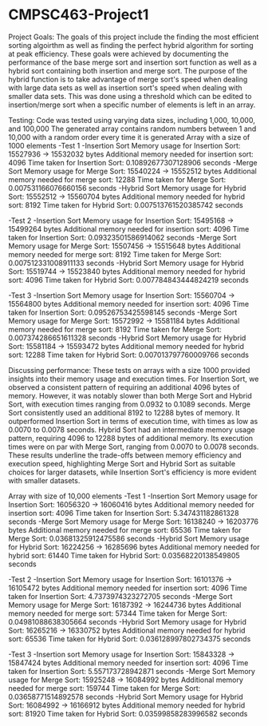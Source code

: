 # CMPSC463-Project1

Project Goals:
The goals of this project include the finding the most efficient sorting algoirthm as well as finding the perfect hybrid algorithm for sorting at peak efficiency. These goals were achieved by documenting the performance of the base merge sort and insertion sort function as well as a hybrid sort containing both insertion and merge sort. The purpose of the hybrid function is to take advantage of merge sort's speed when dealing with large data sets as well as insertion sort's speed when dealing with smaller data sets. This was done using a threshold which can be edited to insertion/merge sort when a specific number of elements is left in an array. 

Testing:
 Code was tested using varying data sizes, including 1,000, 10,000, and 100,000
 The generated array contains random numbers between 1 and 10,000 with a random order every time it is generated
Array with a size of 1000 elements
  -Test 1
  -Insertion Sort
    Memory usage for Insertion Sort: 15527936 -> 15532032 bytes
    Additional memory needed for insertion sort:  4096
    Time taken for Insertion Sort: 0.10892677307128906 seconds
  -Merge Sort
    Memory usage for Merge Sort: 15540224 -> 15552512 bytes
    Additional memory needed for merge sort:  12288
    Time taken for Merge Sort: 0.007531166076660156 seconds
  -Hybrid Sort
    Memory usage for Hybrid Sort: 15552512 -> 15560704 bytes
    Additional memory needed for hybrid sort:  8192
    Time taken for Hybrid Sort: 0.007513761520385742 seconds
  
  -Test 2
  -Insertion Sort
    Memory usage for Insertion Sort: 15495168 -> 15499264 bytes
    Additional memory needed for insertion sort:  4096
    Time taken for Insertion Sort: 0.09323501586914062 seconds
  -Merge Sort
    Memory usage for Merge Sort: 15507456 -> 15515648 bytes
    Additional memory needed for merge sort:  8192
    Time taken for Merge Sort: 0.007512331008911133 seconds
  -Hybrid Sort
    Memory usage for Hybrid Sort: 15519744 -> 15523840 bytes
    Additional memory needed for hybrid sort:  4096
    Time taken for Hybrid Sort: 0.007784843444824219 seconds

  -Test 3
  -Insertion Sort
     Memory usage for Insertion Sort: 15560704 -> 15564800 bytes
    Additional memory needed for insertion sort:  4096
    Time taken for Insertion Sort: 0.09526753425598145 seconds
  -Merge Sort
    Memory usage for Merge Sort: 15572992 -> 15581184 bytes
    Additional memory needed for merge sort:  8192
    Time taken for Merge Sort: 0.007374286651611328 seconds
  -Hybrid Sort
    Memory usage for Hybrid Sort: 15581184 -> 15593472 bytes
    Additional memory needed for hybrid sort:  12288
    Time taken for Hybrid Sort: 0.007013797760009766 seconds

Discussing performance: 
These tests on arrays with a size 1000 provided insights into their memory usage and execution times. For Insertion Sort, we observed a consistent pattern of requiring an additional 4096 bytes of memory. However, it was notably slower than both Merge Sort and Hybrid Sort, with execution times ranging from 0.0932 to 0.1089 seconds. Merge Sort consistently used an additional 8192 to 12288 bytes of memory. It outperformed Insertion Sort in terms of execution time, with times as low as 0.0070 to 0.0078 seconds. Hybrid Sort had an intermediate memory usage pattern, requiring 4096 to 12288 bytes of additional memory. Its execution times were on par with Merge Sort, ranging from 0.0070 to 0.0078 seconds. These results underline the trade-offs between memory efficiency and execution speed, highlighting Merge Sort and Hybrid Sort as suitable choices for larger datasets, while Insertion Sort's efficiency is more evident with smaller datasets.

Array with size of 10,000 elements
  -Test 1
  -Insertion Sort
    Memory usage for Insertion Sort: 16056320 -> 16060416 bytes
    Additional memory needed for insertion sort:  4096
    Time taken for Insertion Sort: 5.347431182861328 seconds
  -Merge Sort
    Memory usage for Merge Sort: 16138240 -> 16203776 bytes
    Additional memory needed for merge sort:  65536
    Time taken for Merge Sort: 0.03681325912475586 seconds
  -Hybrid Sort
    Memory usage for Hybrid Sort: 16224256 -> 16285696 bytes
    Additional memory needed for hybrid sort:  61440
    Time taken for Hybrid Sort: 0.03568220138549805 seconds
    
  -Test 2
  -Insertion Sort
    Memory usage for Insertion Sort: 16101376 -> 16105472 bytes
    Additional memory needed for insertion sort:  4096
    Time taken for Insertion Sort: 4.7373974323272705 seconds
  -Merge Sort
    Memory usage for Merge Sort: 16187392 -> 16244736 bytes
    Additional memory needed for merge sort:  57344
    Time taken for Merge Sort: 0.04981088638305664 seconds
  -Hybrid Sort
    Memory usage for Hybrid Sort: 16265216 -> 16330752 bytes
    Additional memory needed for hybrid sort:  65536
    Time taken for Hybrid Sort: 0.036128997802734375 seconds

  -Test 3
  -Insertion sort
    Memory usage for Insertion Sort: 15843328 -> 15847424 bytes
    Additional memory needed for insertion sort:  4096
    Time taken for Insertion Sort: 5.557173728942871 seconds
  -Merge Sort
    Memory usage for Merge Sort: 15925248 -> 16084992 bytes
    Additional memory needed for merge sort:  159744
    Time taken for Merge Sort: 0.03658771514892578 seconds
  -Hybrid Sort
    Memory usage for Hybrid Sort: 16084992 -> 16166912 bytes
    Additional memory needed for hybrid sort:  81920
    Time taken for Hybrid Sort: 0.03599858283996582 seconds
